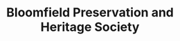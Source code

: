 ---
layout: repo
title: "Bloomfield Preservation and Heritage Society"
id: 15002
permalink: repos/15002/
---